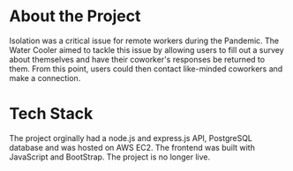 # About the Project
Isolation was a critical issue for remote workers during the Pandemic. The Water Cooler aimed to tackle this issue by allowing users to fill out a survey about themselves and have their coworker's responses be returned to them. From this point, users could then contact like-minded coworkers and make a connection. 

# Tech Stack
The project orginally had a node.js and express.js API, PostgreSQL database and was hosted on AWS EC2. The frontend was built with JavaScript and BootStrap. The project is no longer live. 
